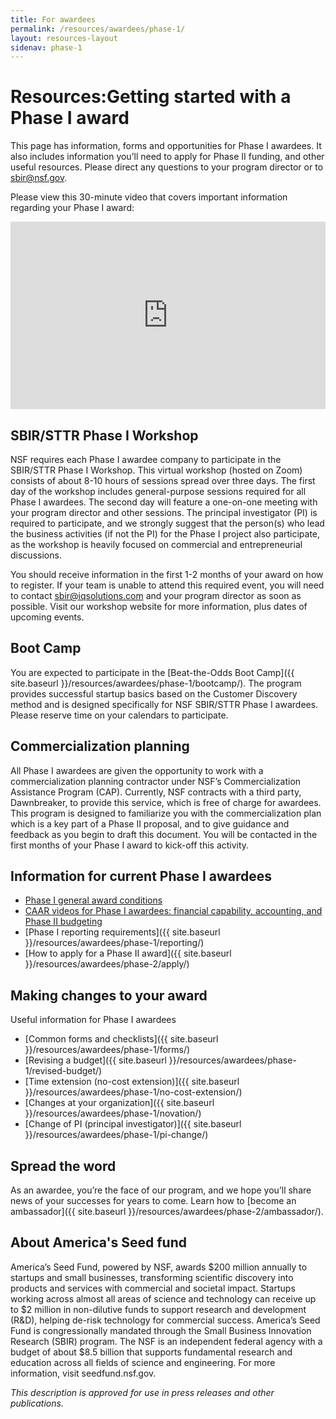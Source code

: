 ```yaml
---
title: For awardees
permalink: /resources/awardees/phase-1/
layout: resources-layout
sidenav: phase-1
---
```

<head>
<script type="text/javascript"> setTimeout(function(){var a=document.createElement("script"); var b=document.getElementsByTagName("script")[0]; a.src=document.location.protocol+"//script.crazyegg.com/pages/scripts/0041/5508.js?"+Math.floor(new Date().getTime()/3600000); a.async=true;a.type="text/javascript";b.parentNode.insertBefore(a,b)}, 1); </script>
</head>
<h1>
  <span>Resources:</span>Getting started with a Phase I award 
</h1>

This page has information, forms and opportunities for Phase I awardees. It also includes information you’ll need to apply for Phase II funding, and other useful resources. Please direct any questions to your program director or to [sbir@nsf.gov](mailto:sbir@nsf.gov).

Please view this 30-minute video that covers important information regarding your Phase I award:
<iframe sandbox="allow-same-origin allow-scripts" title="Phase I award information" width="100%" height="300" src="https://www.youtube.com/embed/JUhBJ1frOO8" frameborder="0" allowfullscreen></iframe>

## SBIR/STTR Phase I Workshop 

NSF requires each Phase I awardee company to participate in the SBIR/STTR Phase I Workshop. This virtual workshop (hosted on Zoom) consists of about 8-10 hours of sessions spread over three days. The first day of the workshop includes general-purpose sessions required for all Phase I awardees. The second day will feature a one-on-one meeting with your program director and other sessions. The principal investigator (PI) is required to participate, and we strongly suggest that the person(s) who lead the business activities (if not the PI) for the Phase I project also participate, as the workshop is heavily focused on commercial and entrepreneurial discussions.  

You should receive information in the first 1-2 months of your award on how to register. If your team is unable to attend this required event, you will need to contact [sbir@iqsolutions.com](mailto:sbir@iqsolutions.com) and your program director as soon as possible. Visit our workshop website for more information, plus dates of upcoming events.

## Boot Camp

You are expected to participate in the [Beat-the-Odds Boot Camp]({{ site.baseurl }}/resources/awardees/phase-1/bootcamp/). The program provides successful startup basics based on the Customer Discovery method and is designed specifically for NSF SBIR/STTR Phase I awardees. Please reserve time on your calendars to participate. 

## Commercialization planning

All Phase I awardees are given the opportunity to work with a commercialization planning contractor under NSF’s Commercialization Assistance Program (CAP). Currently, NSF contracts with a third party, Dawnbreaker, to provide this service, which is free of charge for awardees. This program is designed to familiarize you with the commercialization plan which is a key part of a Phase II proposal, and to give guidance and feedback as you begin to draft this document. You will be contacted in the first months of your Phase I award to kick-off this activity. 

## Information for current Phase I awardees

- [Phase I general award conditions](https://www.nsf.gov/awards/managing/sbirsttr_conditions.jsp)
- [CAAR videos for Phase I awardees: financial capability, accounting, and Phase II budgeting](https://www.youtube.com/playlist?list=PLGhBP1C7iCOmI1p5UtqYCXzmUL9SzSApv)
- [Phase I reporting requirements]({{ site.baseurl }}/resources/awardees/phase-1/reporting/)
- [How to apply for a Phase II award]({{ site.baseurl }}/resources/awardees/phase-2/apply/)

## Making changes to your award

Useful information for Phase I awardees

- [Common forms and checklists]({{ site.baseurl }}/resources/awardees/phase-1/forms/)
- [Revising a budget]({{ site.baseurl }}/resources/awardees/phase-1/revised-budget/)
- [Time extension (no-cost extension)]({{ site.baseurl }}/resources/awardees/phase-1/no-cost-extension/)
- [Changes at your organization]({{ site.baseurl }}/resources/awardees/phase-1/novation/)
- [Change of PI (principal investigator)]({{ site.baseurl }}/resources/awardees/phase-1/pi-change/)

## Spread the word

As an awardee, you’re the face of our program, and we hope you’ll share news of your successes for years to come. Learn how to [become an ambassador]({{ site.baseurl }}/resources/awardees/phase-2/ambassador/).  


## About America's Seed fund

America’s Seed Fund, powered by NSF, awards $200 million annually to startups and small businesses, transforming scientific discovery into products and services with commercial and societal impact. Startups working across almost all areas of science and technology can receive up to $2 million in non-dilutive funds to support research and development (R&D), helping de-risk technology for commercial success. America’s Seed Fund is congressionally mandated through the Small Business Innovation Research (SBIR) program. The NSF is an independent federal agency with a budget of about $8.5 billion that supports fundamental research and education across all fields of science and engineering. For more information, visit seedfund.nsf.gov.

_This description is approved for use in press releases and other publications._
